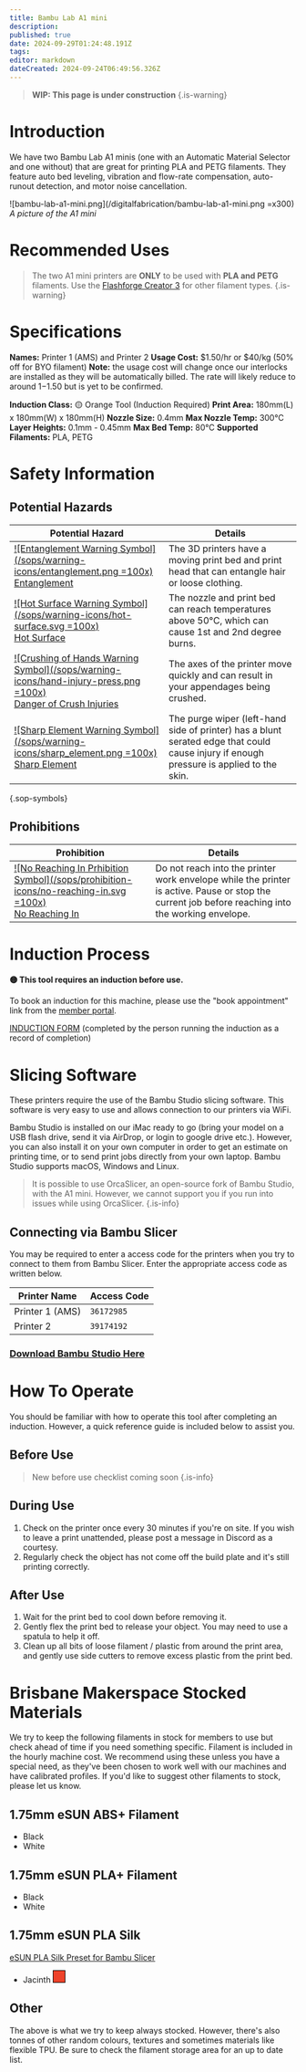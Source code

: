 ```yaml
---
title: Bambu Lab A1 mini
description: 
published: true
date: 2024-09-29T01:24:48.191Z
tags: 
editor: markdown
dateCreated: 2024-09-24T06:49:56.326Z
---
```


> **WIP: This page is under construction**
{.is-warning}

# Introduction
We have two Bambu Lab A1 minis (one with an Automatic Material Selector and one without) that are great for printing PLA and PETG filaments. They feature auto bed leveling, vibration and flow-rate compensation, auto-runout detection, and motor noise cancellation.

![bambu-lab-a1-mini.png](/digitalfabrication/bambu-lab-a1-mini.png =x300)
*A picture of the A1 mini*

# Recommended Uses
> The two A1 mini printers are **ONLY** to be used with **PLA and PETG** filaments. Use the [Flashforge Creator 3](/tools/digifab/creator3) for other filament types.
{.is-warning}


# Specifications
**Names:** Printer 1 (AMS) and Printer 2
**Usage Cost:** $1.50/hr or $40/kg (50% off for BYO filament)
**Note:** the usage cost will change once our interlocks are installed as they will be automatically billed. The rate will likely reduce to around $1-$1.50 but is yet to be confirmed.

**Induction Class:** 🟡 Orange Tool (Induction Required)
**Print Area:** 180mm(L) x 180mm(W) x 180mm(H)
**Nozzle Size:** 0.4mm
**Max Nozzle Temp:** 300°C
**Layer Heights:** 0.1mm - 0.45mm
**Max Bed Temp:** 80°C
**Supported Filaments:** PLA, PETG

# Safety Information

## Potential Hazards

|Potential Hazard|Details|
|---|---|
|[![Entanglement Warning Symbol](/sops/warning-icons/entanglement.png =100x)<div>Entanglement</div>](#)|The 3D printers have a moving print bed and print head that can entangle hair or loose clothing.|
|[![Hot Surface Warning Symbol](/sops/warning-icons/hot-surface.svg =100x)<div>Hot Surface</div>](#)|The nozzle and print bed can reach temperatures above 50°C, which can cause 1st and 2nd degree burns.|
|[![Crushing of Hands Warning Symbol](/sops/warning-icons/hand-injury-press.png =100x)<div>Danger of Crush Injuries</div>](#)|The axes of the printer move quickly and can result in your appendages being crushed.|
|[![Sharp Element Warning Symbol](/sops/warning-icons/sharp_element.png =100x)<div>Sharp Element</div>](#)|The purge wiper (left-hand side of printer) has a blunt serated edge that could cause injury if enough pressure is applied to the skin.|
{.sop-symbols}

## Prohibitions

|Prohibition|Details|
|---|---|
|[![No Reaching In Prhibition Symbol](/sops/prohibition-icons/no-reaching-in.svg =100x)<div>No Reaching In</div>](#)|Do not reach into the printer work envelope while the printer is active. Pause or stop the current job before reaching into the working envelope.|

# Induction Process
**🟡 This tool requires an induction before use.**

To book an induction for this machine, please use the "book appointment" link from the [member portal](https://portal.brisbanemaker.space).

[INDUCTION FORM](https://docs.google.com/forms/d/e/1FAIpQLSfjnpgT0hsYy-9boYE1flblScK3G-8vLR-xeZpHAWG_-4epNw/viewform) (completed by the person running the induction as a record of completion)

# Slicing Software
These printers require the use of the Bambu Studio slicing software. This software is very easy to use and allows connection to our printers via WiFi.

Bambu Studio is installed on our iMac ready to go (bring your model on a USB flash drive, send it via AirDrop, or login to google drive etc.). However, you can also install it on your own computer in order to get an estimate on printing time, or to send print jobs directly from your own laptop. Bambu Studio supports macOS, Windows and Linux.

> It is possible to use OrcaSlicer, an open-source fork of Bambu Studio, with the A1 mini. However, we cannot support you if you run into issues while using OrcaSlicer.
{.is-info}

## Connecting via Bambu Slicer

You may be required to enter a access code for the printers when you try to connect to them from Bambu Slicer. Enter the appropriate access code as written below.

|Printer Name|Access Code|
|---|---|
|Printer 1 (AMS)|`36172985`|
|Printer 2|`39174192`|


### [Download Bambu Studio Here](https://bambulab.com/en/download/studio)

# How To Operate
You should be familiar with how to operate this tool after completing an induction. However, a quick reference guide is included below to assist you.

## Before Use

> New before use checklist coming soon
{.is-info}


## During Use
1. Check on the printer once every 30 minutes if you're on site. If you wish to leave a print unattended, please post a message in Discord as a courtesy.
2. Regularly check the object has not come off the build plate and it's still printing correctly.

## After Use
1. Wait for the print bed to cool down before removing it.
2. Gently flex the print bed to release your object. You may need to use a spatula to help it off.
3. Clean up all bits of loose filament / plastic from around the print area, and gently use side cutters to remove excess plastic from the print bed.

# Brisbane Makerspace Stocked Materials
We try to keep the following filaments in stock for members to use but check ahead of time if you need something specific. Filament is included in the hourly machine cost. We recommend using these unless you have a special need, as they've been chosen to work well with our machines and have calibrated profiles. If you'd like to suggest other filaments to stock, please let us know.

## 1.75mm eSUN ABS+ Filament
* Black
* White

## 1.75mm eSUN PLA+ Filament
* Black
* White

## 1.75mm eSUN PLA Silk

[eSUN PLA Silk Preset for Bambu Slicer](/digitalfabrication/filament-presets/esun_pla_silk.bbsflmt)

* Jacinth <div style="display:inline-block;background-color:#ee422a;width:20px;height:20px;border:solid 1px #000"></div>

## Other
The above is what we try to keep always stocked. However, there's also tonnes of other random colours, textures and sometimes materials like flexible TPU. Be sure to check the filament storage area for an up to date list.

